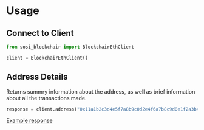# Usage


## Connect to Client

```python
from sosi_blockchair import BlockchairEthClient

client = BlockchairEthClient()
```


## Address Details

Returns summry information about the address, as well as brief information about all the transactions made. 

```python
response = client.address("0x11a1b2c3d4e5f7a8b9c0d2e4f6a7b8c9d0e1f2a3b4a22")
```

[Example response](responses/address.md)